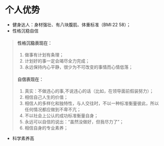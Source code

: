 # 个人优势
* 健身达人：身材强壮、有八块腹肌、体重标准（BMI:22 58）；
* 性格沉稳自信
> #### 性格沉稳表现在：
> 1. 做事有计划有条理；
> 2. 计划好的事一定会竭尽全力完成；
> 3. 永远保持内心平静，很少为不可改变的事情而心情低落；
> #### 自信表现在：
> 1. 真实：不做违心的事,不说违心的话（比如，在领导面前假装努力）；
> 2. 相信自己人生的价值；
> 3. 相信人的多样化和独特性，与人交往时，不以一种标准衡量彼此，所以任何情况都应做到不卑不亢；
> 4. 不以社会上公认的成功标准衡量自身；
> 5. 永远可以自信的说出：“虽然没做好，但我尽力了”；
> 6. 相信自身的专业素养；
* 科学素养高
